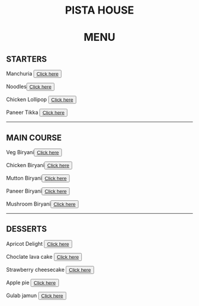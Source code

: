 <html>
<title>restaurant menu</title>
<body>
<h1 style="text-align:center;">PISTA HOUSE</h1>
<h1 style="text-align:center;">MENU</h1>
<h2> STARTERS</h2>
<p>Manchuria <button><a href="https://en.wikipedia.org/wiki/Manchurian_(dish)"target="_blank">Click here</a></button></p>
<p> Noodles<button><a href="https://en.wikipedia.org/wiki/Instant_noodles"target="_blank">Click here</a></button></p>
<p> Chicken Lollipop <button><a href="https://en.wikipedia.org/wiki/Chicken_lollipop"target="_blank">Click here</a></button></p>
<p> Paneer Tikka <button><a href="https://en.wikipedia.org/wiki/Paneer_tikka#:~:text=Paneer%20tikka%20or%20Paneer%20Soola,countries%20with%20an%20Indian%20diaspora."target="_blank">Click here</a></button></p><hr>
<h2> MAIN COURSE</h2>
<p>Veg Biryani<button><a href="https://www.yummytummyaarthi.com/vegetable-biryani-recipe-vegetable/"target="_blank">Click here</a></button> </p>
<p>Chicken Biryani<button><a href="https://www.indianhealthyrecipes.com/chicken-biryani-recipe/"target="_blank">Click here</a></button></p>
<p>Mutton Biryani<button><a href="https://www.indianhealthyrecipes.com/mutton-biryani/"target="_blank">Click here</a></button></p>
<p>Paneer Biryani<button><a href="https://www.indianhealthyrecipes.com/paneer-biryani/">Click here</a></button></p>
<p>Mushroom Biryani<button><a href="https://www.yummytummyaarthi.com/mushroom-biryani-recipe-kalan/"target="_blank">Click here</a></button></p><hr>
<h2>DESSERTS</h2>
<p>Apricot Delight <button><a href="https://en.wikipedia.org/wiki/Apricot"target="_blank">Click here</a></button> </p>
<p>Choclate lava cake <button><a href="https://en.wikipedia.org/wiki/Molten_chocolate_cake#:~:text=Molten%20chocolate%20cake%20or%20runny,cake%2C%20or%20simply%20lava%20cake."target="_blank">Click here</a></button> </p>
<p>Strawberry cheesecake <button><a href="https://en.wikipedia.org/wiki/Cheesecake"target="_blank">Click here</a></button> </p>
<p>Apple pie <button><a href="https://en.wikipedia.org/wiki/Apple_pie#:~:text=An%20apple%20pie%20is%20a,(woven%20of%20crosswise%20strips)."target="_blank">Click here</a></button> </p>
<p>Gulab jamun <button><a href="https://en.wikipedia.org/wiki/Gulab_jamun#:~:text=Gulab%20jamun%20gets%20its%20brownish,jamun%20or%20"black%20jamun"."target="_blank">Click here</a></button> </p>
</body>
</html>
